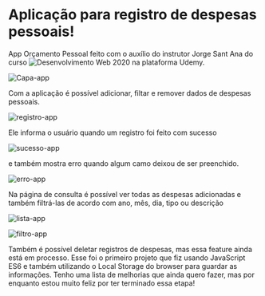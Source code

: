 # Aplicação para registro de despesas pessoais!
App Orçamento Pessoal feito com o auxílio do instrutor Jorge Sant Ana do curso ![Desenvolvimento Web 2020](https://www.udemy.com/course/web-completo/learn/) na plataforma Udemy. 

![Capa-app](https://pbs.twimg.com/media/Eqra5AcXIAAYJMG?format=jpg&name=medium)

Com a aplicação é possível adicionar, filtar e remover dados de despesas pessoais. 

![registro-app](https://pbs.twimg.com/media/Eqra9iCXcAEFbZV?format=png&name=medium)

Ele informa o usuário quando um registro foi feito com sucesso 

![sucesso-app](https://pbs.twimg.com/media/EqrbBHnXUAITh6t?format=png&name=medium)

e também mostra erro quando algum camo deixou de ser preenchido. 

![erro-app](https://pbs.twimg.com/media/EqrbDC8XcAQ-kiE?format=png&name=medium)

Na página de consulta é possível ver todas as despesas adicionadas e também filtrá-las de acordo com ano, mês, dia, tipo ou descrição

![lista-app](https://pbs.twimg.com/media/EqrbFN0XUAEGx6v?format=png&name=medium)

![filtro-app](https://pbs.twimg.com/media/EqrbHh_XYAIsb7t?format=png&name=medium)

Também é possível deletar registros de despesas, mas essa feature ainda está em processo. 
Esse foi o primeiro projeto que fiz usando JavaScript ES6 e também utilizando o Local Storage do browser para guardar as informações.
Tenho uma lista de melhorias que ainda quero fazer, mas por enquanto estou muito feliz por ter terminado essa etapa!
